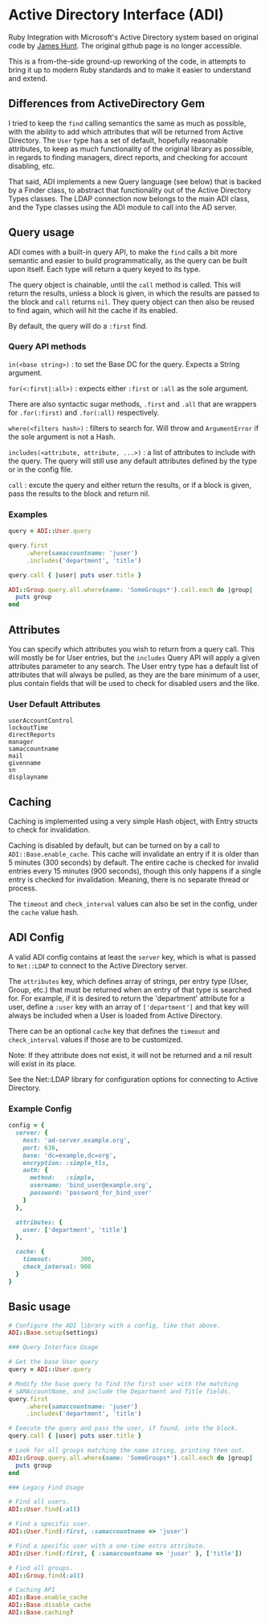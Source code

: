 # Active Directory Interface (ADI)

Ruby Integration with Microsoft's Active Directory system based on original code
by [James Hunt](https://rubygems.org/gems/activedirectory). The original github
page is no longer accessible.

This is a from-the-side ground-up reworking of the code, in attempts to bring it
up to modern Ruby standards and to make it easier to understand and extend.

## Differences from ActiveDirectory Gem

I tried to keep the `find` calling semantics the same as much as possible, with
the ability to add which attributes that will be returned from Active Directory.
The `User` type has a set of default, hopefully reasonable attributes, to keep
as much functionality of the original library as possible, in regards to finding
managers, direct reports, and checking for account disabling, etc.

That said, ADI implements a new Query language (see below) that is backed by a
Finder class, to abstract that functionality out of the Active Directory Types
classes. The LDAP connection now belongs to the main ADI class, and the Type
classes using the ADI module to call into the AD server.

## Query usage

ADI comes with a built-in query API, to make the `find` calls a bit more
semantic and easier to build programmatically, as the query can be built upon
itself. Each type will return a query keyed to its type.

The query object is chainable, until the `call` method is called. This will
return the results, unless a block is given, in which the results are passed to
the block and `call` returns `nil`. They query object can then also be reused to
find again, which will hit the cache if its enabled.

By default, the query will do a `:first` find.

### Query API methods

`in(<base string>)`
: to set the Base DC for the query. Expects a String argument.

`for(<:first|:all>)`
: expects either `:first` or `:all` as the sole argument.

There are also syntactic sugar methods, `.first` and `.all` that are wrappers
for `.for(:first)` and `.for(:all)` respectively.

`where(<filters hash>)`
: filters to search for. Will throw and `ArgumentError` if the sole argument is
not a Hash.

`includes(<attribute, attribute, ...>)`
: a list of attributes to include with the query. The query will still use any
default attributes defined by the type or in the config file.

`call`
: excute the query and either return the results, or if a block is given, pass
the results to the block and return nil.

### Examples

```ruby
query = ADI::User.query

query.first
     .where(samaccountname: 'juser')
     .includes('department', 'title')

query.call { |user| puts user.title }

ADI::Group.query.all.where(name: 'SomeGroups*').call.each do |group|
  puts group
end
```

## Attributes

You can specify which attributes you wish to return from a query call. This will
mostly be for User entries, but the `includes` Query API will apply a given
attributes parameter to any search. The User entry type has a default list of
attributes that will always be pulled, as they are the bare minimum of a user,
plus contain fields that will be used to check for disabled users and the like.

### User Default Attributes

```text
userAccountControl
lockoutTime
directReports
manager
samaccountname
mail
givenname
sn
displayname
```

## Caching

Caching is implemented using a very simple Hash object, with Entry structs to
check for invalidation.

Caching is disabled by default, but can be turned on by a call to
`ADI::Base.enable_cache`. This cache will invalidate an entry if it is older
than 5 minutes (300 seconds) by default. The entire cache is checked for invalid
entries every 15 minutes (900 seconds), though this only happens if a single
entry is checked for invalidation. Meaning, there is no separate thread or
process.

The `timeout` and `check_interval` values can also be set in the config, under
the `cache` value hash.

## ADI Config

A valid ADI config contains at least the `server` key, which is what is passed
to `Net::LDAP` to connect to the Active Directory server.

The `attributes` key, which defines array of strings, per entry type (User,
Group, etc.) that must be returned when an entry of that type is searched for.
For example, if it is desired to return the 'department' attribute for a user,
define a `:user` key with an array of `['department']` and that key will always
be included when a User is loaded from Active Directory.

There can be an optional `cache` key that defines the `timeout` and
`check_interval` values if those are to be customized.

Note: If they attribute does not exist, it will not be returned and a nil result
will exist in its place.

See the Net::LDAP library for configuration options for connecting to Active
Directory.

### Example Config

```ruby
config = {
  server: {
    host: 'ad-server.example.org',
    port: 636,
    base: 'dc=example,dc=org',
    encryption: :simple_tls,
    auth: {
      method:   :simple,
      username: 'bind_user@example.org',
      password: 'password_for_bind_user'
    }
  },

  attributes: {
    user: ['department', 'title']
  },

  cache: {
    timeout:        300,
    check_interval: 900
  }
}
```

## Basic usage

```ruby
# Configure the ADI library with a config, like that above.
ADI::Base.setup(settings)

### Query Interface Usage

# Get the base User query
query = ADI::User.query

# Modify the base query to find the first user with the matching
# sAMAccountName, and include the Department and Title fields.
query.first
     .where(samaccountname: 'juser')
     .includes('department', 'title')

# Execute the query and pass the user, if found, into the block.
query.call { |user| puts user.title }

# Look for all groups matching the name string, printing them out.
ADI::Group.query.all.where(name: 'SomeGroups*').call.each do |group|
  puts group
end

### Legacy Find Usage

# Find all users.
ADI::User.find(:all)

# Find a specific user.
ADI::User.find(:first, :samaccountname => 'juser')

# Find a specific user with a one-time extra attribute.
ADI::User.find(:first, { :samaccountname => 'juser' }, ['title'])

# Find all groups.
ADI::Group.find(:all)

# Caching API
ADI::Base.enable_cache
ADI::Base.disable_cache
ADI::Base.caching?
```
